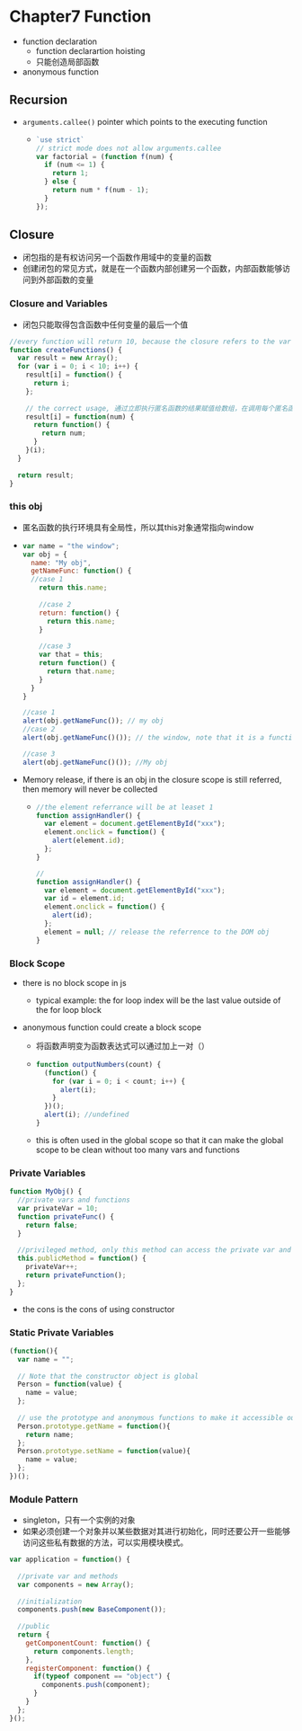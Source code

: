 # Chapter7 Function

- function declaration
  - function declarartion hoisting
  - 只能创造局部函数
- anonymous function

## Recursion

- `arguments.callee()` pointer which points to the executing function

  - ```javascript
    `use strict`
    // strict mode does not allow arguments.callee
    var factorial = (function f(num) {
      if (num <= 1) {
        return 1;
      } else {
        return num * f(num - 1);
      }
    });
    ```

## Closure

- 闭包指的是有权访问另一个函数作用域中的变量的函数
- 创建闭包的常见方式，就是在一个函数内部创建另一个函数，内部函数能够访问到外部函数的变量

### Closure and Variables

- 闭包只能取得包含函数中任何变量的最后一个值

```javascript
//every function will return 10, because the closure refers to the var obj not the var
function createFunctions() {
  var result = new Array();
  for (var i = 0; i < 10; i++) {
    result[i] = function() {
      return i;
    };
    
    // the correct usage, 通过立即执行匿名函数的结果赋值给数组，在调用每个匿名函数的时候，我们传入变量i，由于函数参数是按值传递的，所以变量i的当前值就复制给了num。而在这个匿名函数内部，又创建并返回了一个访问num的闭包
    result[i] = function(num) {
      return function() {
        return num;
      }
    }(i);
  }
  
  return result;
}
```

### this obj

- 匿名函数的执行环境具有全局性，所以其this对象通常指向window

- ```javascript
  var name = "the window";
  var obj = {
    name: "My obj",
    getNameFunc: function() {
  	//case 1
      return this.name;
      
      //case 2
      return: function() {
        return this.name;
      }
      
      //case 3
      var that = this;
      return function() {
        return that.name;
      }
    }
  }

  //case 1
  alert(obj.getNameFunc()); // my obj
  //case 2
  alert(obj.getNameFunc()()); // the window, note that it is a function, and you can take it as that you are calling a function which return this.name, and there is no object scope of this function, so it uses the global scope

  //case 3
  alert(obj.getNameFunc()()); //My obj
  ```

- Memory release, if there is an obj in the closure scope is still referred, then memory will never be collected

  - ```javascript
    //the element referrance will be at leaset 1
    function assignHandler() {
      var element = document.getElementById("xxx");
      element.onclick = function() {
        alert(element.id);
      };
    }

    //
    function assignHandler() {
      var element = document.getElementById("xxx");
      var id = element.id;
      element.onclick = function() {
        alert(id);
      };
      element = null; // release the referrence to the DOM obj
    }
    ```

### Block Scope

- there is no block scope in js

  - typical example: the for loop index will be the last value outside of the for loop block

- anonymous function could create a block scope

  - 将函数声明变为函数表达式可以通过加上一对（）

  - ```javascript
    function outputNumbers(count) {
      (function() {
        for (var i = 0; i < count; i++) {
          alert(i);
        }
      })();
      alert(i); //undefined
    }
    ```

  - this is often used in the global scope so that it can make the global scope to be clean without too many vars and functions

### Private Variables

```javascript
function MyObj() {
  //private vars and functions
  var privateVar = 10;
  function privateFunc() {
    return false;
  }
  
  //privileged method, only this method can access the private var and methods
  this.publicMethod = function() {
    privateVar++;
    return privateFunction();
  };
}
```

- the cons is the cons of using constructor

### Static Private Variables

```javascript
(function(){
  var name = "";
  
  // Note that the constructor object is global
  Person = function(value) {
    name = value;
  };
  
  // use the prototype and anonymous functions to make it accessible outside of the block scope
  Person.prototype.getName = function(){
    return name;
  };
  Person.prototype.setName = function(value){
    name = value;
  };
})();
```

### Module Pattern

- singleton，只有一个实例的对象
- 如果必须创建一个对象并以某些数据对其进行初始化，同时还要公开一些能够访问这些私有数据的方法，可以实用模块模式。

```javascript
var application = function() {
  
  //private var and methods
  var components = new Array();
  
  //initialization
  components.push(new BaseComponent());
  
  //public
  return {
    getComponentCount: function() {
      return components.length;
    },
    registerComponent: function() {
      if(typeof component == "object") {
        components.push(component);
      }
    }
  };
}();
```

